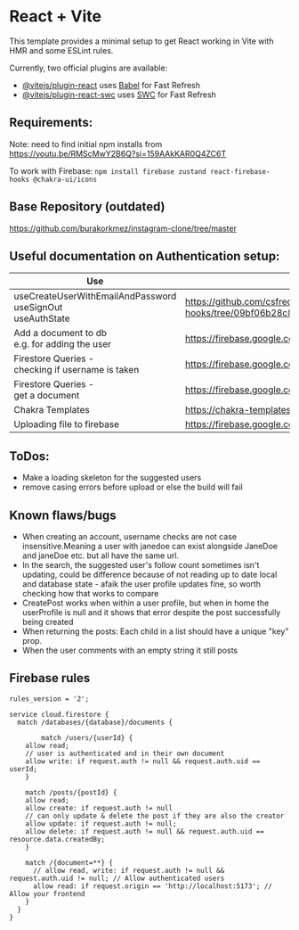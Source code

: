 # React + Vite

This template provides a minimal setup to get React working in Vite with HMR and some ESLint rules.

Currently, two official plugins are available:

- [@vitejs/plugin-react](https://github.com/vitejs/vite-plugin-react/blob/main/packages/plugin-react/README.md) uses [Babel](https://babeljs.io/) for Fast Refresh
- [@vitejs/plugin-react-swc](https://github.com/vitejs/vite-plugin-react-swc) uses [SWC](https://swc.rs/) for Fast Refresh


## Requirements: 

Note: need to find initial npm installs from https://youtu.be/RMScMwY2B6Q?si=159AAkKAR0Q4ZC6T

To work with Firebase:
`npm install firebase zustand react-firebase-hooks @chakra-ui/icons`

## Base Repository (outdated)
https://github.com/burakorkmez/instagram-clone/tree/master

## Useful documentation on Authentication setup:

|Use|url|
|--|--|
|useCreateUserWithEmailAndPassword<br> useSignOut<br>useAuthState |https://github.com/csfrequency/react-firebase-hooks/tree/09bf06b28c82b4c3c1beabb1b32a8007232ed045/auth|
|Add a document to db <br> e.g. for adding the user|https://firebase.google.com/docs/firestore/manage-data/add-data|
|Firestore Queries -<br> checking if username is taken |https://firebase.google.com/docs/firestore/query-data/queries|
|Firestore Queries -<br> get a document |https://firebase.google.com/docs/firestore/query-data/get-data|
|Chakra Templates|https://chakra-templates.vercel.app/forms/authentication|
|Uploading file to firebase|https://firebase.google.com/docs/storage/web/upload-files|

## ToDos:
* Make a loading skeleton for the suggested users
* remove casing errors before upload or else the build will fail

## Known flaws/bugs
* When creating an account, username checks are not case insensitive.Meaning a user with janedoe can exist alongside JaneDoe and janeDoe etc. but all have the same url.
* In the search, the suggested user's follow count sometimes isn't updating, could be difference because of not reading up to date local and database state - afaik the user profile updates fine, so worth checking how that works to compare
* CreatePost works when within a user profile, but when in home the userProfile is null and it shows that error despite the post successfully being created
* When returning the posts: Each child in a list should have a unique "key" prop.
* When the user comments with an empty string it still posts

## Firebase rules

```
rules_version = '2';

service cloud.firestore {
  match /databases/{database}/documents {

		match /users/{userId} {
    allow read;
    // user is authenticated and in their own document
    allow write: if request.auth != null && request.auth.uid == userId;
    }
    
    match /posts/{postId} {
    allow read;
    allow create: if request.auth != null
    // can only update & delete the post if they are also the creator
    allow update: if request.auth != null;
    allow delete: if request.auth != null && request.auth.uid == resource.data.createdBy;
    }

    match /{document=**} {
      // allow read, write: if request.auth != null && request.auth.uid != null; // Allow authenticated users
      allow read: if request.origin == 'http://localhost:5173'; // Allow your frontend
    }
  }
}
```